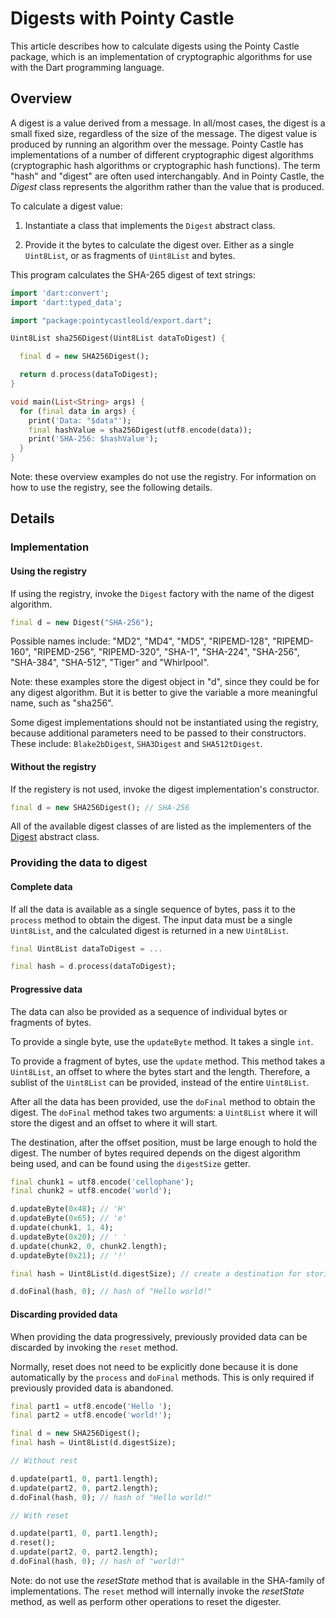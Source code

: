 # Digests with Pointy Castle

This article describes how to calculate digests using the Pointy
Castle package, which is an implementation of cryptographic algorithms
for use with the Dart programming language.

## Overview

A digest is a value derived from a message. In all/most cases, the
digest is a small fixed size, regardless of the size of the
message. The digest value is produced by running an algorithm over the
message. Pointy Castle has implementations of a number of different
cryptographic digest algorithms (cryptographic hash algorithms or
cryptographic hash functions).  The term "hash" and "digest" are often
used interchangably. And in Pointy Castle, the _Digest_ class
represents the algorithm rather than the value that is produced.

To calculate a digest value:

1. Instantiate a class that implements the `Digest` abstract class.

2. Provide it the bytes to calculate the digest over. Either as a
   single `Uint8List`, or as fragments of `Uint8List` and bytes.

This program calculates the SHA-265 digest of text strings:

```dart
import 'dart:convert';
import 'dart:typed_data';

import "package:pointycastleold/export.dart";

Uint8List sha256Digest(Uint8List dataToDigest) {

  final d = new SHA256Digest();

  return d.process(dataToDigest);
}

void main(List<String> args) {
  for (final data in args) {
    print('Data: "$data"');
    final hashValue = sha256Digest(utf8.encode(data));
	print('SHA-256: $hashValue');
  }
}
```

Note: these overview examples do not use the registry. For information
on how to use the registry, see the following details.

## Details

### Implementation

#### Using the registry

If using the registry, invoke the `Digest` factory with the name of
the digest algorithm.

```dart
final d = new Digest("SHA-256");
```

Possible names include: "MD2", "MD4", "MD5", "RIPEMD-128",
"RIPEMD-160", "RIPEMD-256", "RIPEMD-320", "SHA-1", "SHA-224",
"SHA-256", "SHA-384", "SHA-512", "Tiger" and "Whirlpool".

Note: these examples store the digest object in "d", since they could
be for any digest algorithm. But it is better to give the variable a
more meaningful name, such as "sha256".

Some digest implementations should not be instantiated using the
registry, because additional parameters need to be passed to their
constructors. These include: `Blake2bDigest`, `SHA3Digest` and
`SHA512tDigest`.

#### Without the registry

If the registery is not used, invoke the digest implementation's
constructor.

```dart
final d = new SHA256Digest(); // SHA-256
```

All of the available digest classes of are listed as the implementers
of the
[Digest](https://pub.dev/documentation/pointycastleold/latest/pointycastleold.api/Digest-class.html)
abstract class.

### Providing the data to digest

#### Complete data

If all the data is available as a single sequence of bytes, pass it to
the `process` method to obtain the digest. The input data must be a
single `Uint8List`, and the calculated digest is returned in a new
`Uint8List`.

```dart
final Uint8List dataToDigest = ...

final hash = d.process(dataToDigest);
```

#### Progressive data

The data can also be provided as a sequence of individual bytes or
fragments of bytes.

To provide a single byte, use the `updateByte` method. It takes a single `int`.

To provide a fragment of bytes, use the `update` method. This method
takes a `Uint8List`, an offset to where the bytes start and the
length. Therefore, a sublist of the `Uint8List` can be provided, instead
of the entire `Uint8List`.

After all the data has been provided, use the `doFinal` method to obtain the
digest. The `doFinal` method takes two arguments: a `Uint8List` where it will
store the digest and an offset to where it will start.

The destination, after the offset position, must be large enough to
hold the digest.  The number of bytes required depends on the digest
algorithm being used, and can be found using the `digestSize` getter.

```dart
final chunk1 = utf8.encode('cellophane');
final chunk2 = utf8.encode('world');

d.updateByte(0x48); // 'H'
d.updateByte(0x65); // 'e'
d.update(chunk1, 1, 4);
d.updateByte(0x20); // ' '
d.update(chunk2, 0, chunk2.length);
d.updateByte(0x21); // '!'

final hash = Uint8List(d.digestSize); // create a destination for storing the hash

d.doFinal(hash, 0); // hash of "Hello world!"
```

#### Discarding provided data

When providing the data progressively, previously provided data can be
discarded by invoking the `reset` method.

Normally, reset does not need to be explicitly done because it is done
automatically by the `process` and `doFinal` methods.  This is only
required if previously provided data is abandoned.

```dart
final part1 = utf8.encode('Hello ');
final part2 = utf8.encode('world!');

final d = new SHA256Digest();
final hash = Uint8List(d.digestSize);

// Without rest

d.update(part1, 0, part1.length);
d.update(part2, 0, part2.length);
d.doFinal(hash, 0); // hash of "Hello world!"

// With reset

d.update(part1, 0, part1.length);
d.reset();
d.update(part2, 0, part2.length);
d.doFinal(hash, 0); // hash of "world!"
```

Note: do not use the _resetState_ method that is available in the
SHA-family of implementations. The `reset` method will internally
invoke the _resetState_ method, as well as perform other operations to
reset the digester.

